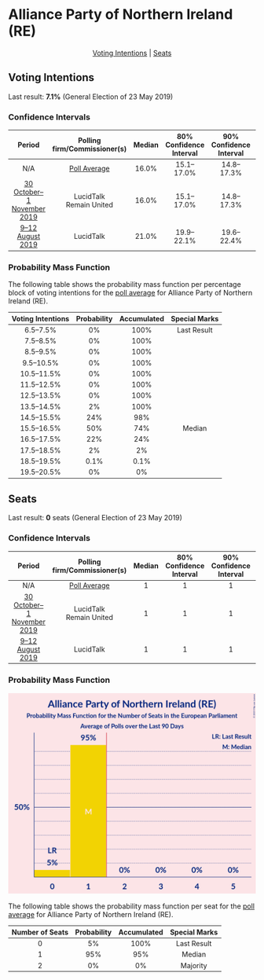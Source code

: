 # Alliance Party of Northern Ireland (RE)

<p align="center"><a href="#voting-intentions">Voting Intentions</a> | <a href="#seats">Seats</a></p>

## Voting Intentions

Last result: **7.1%** (General Election of 23 May 2019)

### Confidence Intervals

| Period     | Polling firm/Commissioner(s) | Median | 80% Confidence Interval | 90% Confidence Interval | 95% Confidence Interval | 99% Confidence Interval |
|:----------:|:----------------:|:-----------:|:-----------------------:|:-----------------------:|:-----------------------:|:-----------------------:|
| N/A | [Poll Average](average.html) | 16.0% | 15.1–17.0% | 14.8–17.3% | 14.6–17.5% | 14.2–18.0% |
| [30 October–1 November 2019](2019-11-01-LucidTalk.html) | LucidTalk <br> Remain United | 16.0% | 15.1–17.0% | 14.8–17.3% | 14.6–17.5% | 14.2–18.0% |
| [9–12 August 2019](2019-08-12-LucidTalk.html) | LucidTalk | 21.0% | 19.9–22.1% | 19.6–22.4% | 19.4–22.7% | 18.9–23.2% |

### Probability Mass Function

The following table shows the probability mass function per percentage block of voting intentions for the [poll average](average.html) for Alliance Party of Northern Ireland (RE).

| Voting Intentions | Probability | Accumulated | Special Marks |
|:-----------------:|:-----------:|:-----------:|:-------------:|
| 6.5–7.5% | 0% | 100% | Last Result |
| 7.5–8.5% | 0% | 100% |  |
| 8.5–9.5% | 0% | 100% |  |
| 9.5–10.5% | 0% | 100% |  |
| 10.5–11.5% | 0% | 100% |  |
| 11.5–12.5% | 0% | 100% |  |
| 12.5–13.5% | 0% | 100% |  |
| 13.5–14.5% | 2% | 100% |  |
| 14.5–15.5% | 24% | 98% |  |
| 15.5–16.5% | 50% | 74% | Median |
| 16.5–17.5% | 22% | 24% |  |
| 17.5–18.5% | 2% | 2% |  |
| 18.5–19.5% | 0.1% | 0.1% |  |
| 19.5–20.5% | 0% | 0% |  |


## Seats

Last result: **0** seats (General Election of 23 May 2019)

### Confidence Intervals

| Period     | Polling firm/Commissioner(s) | Median | 80% Confidence Interval | 90% Confidence Interval | 95% Confidence Interval | 99% Confidence Interval |
|:----------:|:----------------:|:------:|:-----------------------:|:-----------------------:|:-----------------------:|:-----------------------:|
| N/A | [Poll Average](average.html) | 1 | 1 | 1 | 0–1 | 0–1 |
| [30 October–1 November 2019](2019-11-01-LucidTalk.html) | LucidTalk <br> Remain United | 1 | 1 | 1 | 0–1 | 0–1 |
| [9–12 August 2019](2019-08-12-LucidTalk.html) | LucidTalk | 1 | 1 | 1 | 1 | 1 |

### Probability Mass Function

![Graph with seats probability mass function not yet produced](average-seats-pmf-alliancepartyofnorthernirelandre.png "Seats Probability Mass Function")

The following table shows the probability mass function per seat for the [poll average](average.html) for Alliance Party of Northern Ireland (RE).

| Number of Seats | Probability | Accumulated | Special Marks |
|:---------------:|:-----------:|:-----------:|:-------------:|
| 0 | 5% | 100% | Last Result |
| 1 | 95% | 95% | Median |
| 2 | 0% | 0% | Majority |


